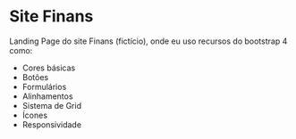 # Site Finans
Landing Page do site Finans (fictício), onde eu uso recursos do bootstrap 4 como:

* Cores básicas
* Botões
* Formulários
* Alinhamentos
* Sistema de Grid
* Ícones
* Responsividade
